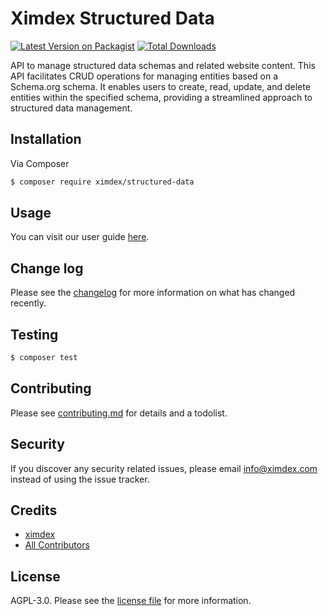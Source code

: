 # Ximdex Structured Data

[![Latest Version on Packagist][ico-version]][link-packagist]
[![Total Downloads][ico-downloads]][link-downloads]

API to manage structured data schemas and related website content.
This API facilitates CRUD operations for managing entities based on a Schema.org schema. It enables users to create, read, update, and delete entities within the specified schema, providing a streamlined approach to structured data management.




## Installation

Via Composer

``` bash
$ composer require ximdex/structured-data
```

## Usage
You can visit our user guide [here](./doc/guide.md).

## Change log

Please see the [changelog](changelog.md) for more information on what has changed recently.

## Testing

``` bash
$ composer test
```

## Contributing

Please see [contributing.md](contributing.md) for details and a todolist.

## Security

If you discover any security related issues, please email info@ximdex.com instead of using the issue tracker.

## Credits

- [ximdex][link-author]
- [All Contributors][link-contributors]

## License

AGPL-3.0. Please see the [license file](license.md) for more information.

[ico-version]: https://img.shields.io/packagist/v/ximdex/structured-data.svg?style=flat-square
[ico-downloads]: https://img.shields.io/packagist/dt/ximdex/structured-data.svg?style=flat-square
[ico-travis]: https://img.shields.io/travis/ximdex/structured-data/master.svg?style=flat-square
[ico-styleci]: https://styleci.io/repos/12345678/shield
[ico-sonarqube]: http://sonarqube.ximdex.net:9000/api/project_badges/measure?project=structured-data&metric=alert_status

[link-packagist]: https://packagist.org/packages/ximdex/structured-data
[link-downloads]: https://packagist.org/packages/ximdex/structured-data
[link-travis]: https://travis-ci.org/ximdex/structured-data
[link-styleci]: https://styleci.io/repos/12345678
[link-sonarqube]: http://sonarqube.ximdex.net:9000/dashboard?id=structured-data
[link-author]: https://github.com/ximdex
[link-contributors]: ../../contributors
